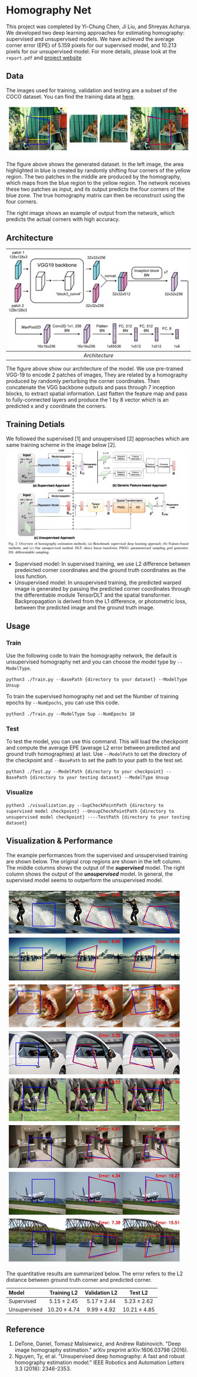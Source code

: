 # Homography Net
This project was completed by Yi-Chung Chen, Ji Liu, and Shreyas Acharya. We developed two deep learning approaches for estimating homography: supervised and unsupervised models. We have achieved the average corner error (EPE) of 5.159 pixels for our supervised model, and 10.213 pixels for our unsupervised model. For more details, please look at the `report.pdf` and [project website](https://cmsc733.github.io/2022/proj/p1/) 

## Data
The images used for training, validation and testing are a subset of the COCO dataset. You can find the training data at [here](https://drive.google.com/file/d/1bb1Lhct-aayTflfSFFHWS7FBi1Al9yRD/view?usp=sharing).

![](./figure/illustration.png)

The figure above shows the generated dataset. In the left image, the area highlighted in blue is created by randomly shifting four corners of the yellow region. The two patches in the middle are produced by the homography, which maps from the blue region to the yellow region. The network receives these two patches as input, and its output predicts the four corners of the blue zone. The true homography matrix can then be reconstruct using the four corners.


The right image shows an example of output from the network, which predicts the actual corners with high accuracy.

## Architecture
| ![](./figure/architecture.png)| 
|:--:| 
| *Architecture* |

The figure above show our architecture of the model. We use pre-trained VGG-19 to encode 2 patches of images, They are related by a homography produced by randomly perturbing the corner coordinates. Then concatenate the VGG backbone outputs and pass through 7 inception blocks, to extract spatial information. Last flatten the feature map and pass to fully-connected layers and produce the 1 by 8 vector which is an predicted x and y coordinate the corners.

## Training Detials

We followed the supervised [1] and unsupervised [2] approaches which are same training scheme in the image below [2].
![](./figure/training_scheme.png)

- Supervised model: In supervised training, we use L2 difference between predeicted corner coordinates and the ground truth coordinates as the loss function.
- Unsupervised model: In unsupervised training, the predicted warped image is generated by passing the predicted corner coordinates through the differentiable module TensorDLT and the spatial transformer. Backpropagation is derived from the L1 difference, or photometric loss, between the predicted image and the ground truth image.



## Usage
### Train
Use the following code to train the homography network, the default is unsupervised homography net and you can choose the model type by `--ModelType`.
```
python3 ./Train.py --BasePath {directory to your dataset} --ModelType Unsup
```

To train the supervised homography net and set the Number of training epochs by `--NumEpochs`, you can use this code.
```
python3 ./Train.py --ModelType Sup --NumEpochs 10
```

### Test
To test the model, you can use this command. This will load the checkpoint and compute the average EPE (average L2 error between predicted and ground truth homographies) at last. Use `--ModelPath` to set the directory of the checkpoint and `--BasePath` to set the path to your path to the test set.

```
python3 ./Test.py --ModelPath {directory to your checkpoint} --BasePath {directory to your testing dataset} --ModelType Unsup
```

### Visualize
```
python3 ./visualization.py --SupCheckPointPath {directory to supervised model checkpoint} --UnsupCheckPointPath {directory to unsupervised model checkpoint} ----TestPath {directory to your testing dataset}
```

## Visualization & Performance

The example performances from the supervised and unsupervised training are shown below. The original crop regions are shown in the left column. The middle columns shows the output of the ***supervised*** model. The right column shows the output of the ***unsupervised*** model. In general, the supervised model seems to outperform the unsupervised model. 

![](./figure/vis.jpeg)

The quantitative results are summarized below. The error refers to the L2 distance between ground truth corner and predicted corner. 


| Model       | Training L2     | Validation L2    |  Test L2        |
| :---        |    :----:       |     :----:       |    :----:       |
| Supervised  | 5.15 $\pm$ 2.45 | 5.17 $\pm$ 2.44  | 5.23 $\pm$ 2.62 |
| Unsupervised| 10.20 $\pm$ 4.74| 9.99 $\pm$ 4.92  | 10.21 $\pm$ 4.85|

## Reference
1. DeTone, Daniel, Tomasz Malisiewicz, and Andrew Rabinovich. "Deep image homography estimation." arXiv preprint arXiv:1606.03798 (2016).
2. Nguyen, Ty, et al. "Unsupervised deep homography: A fast and robust homography estimation model." IEEE Robotics and Automation Letters 3.3 (2018): 2346-2353.
